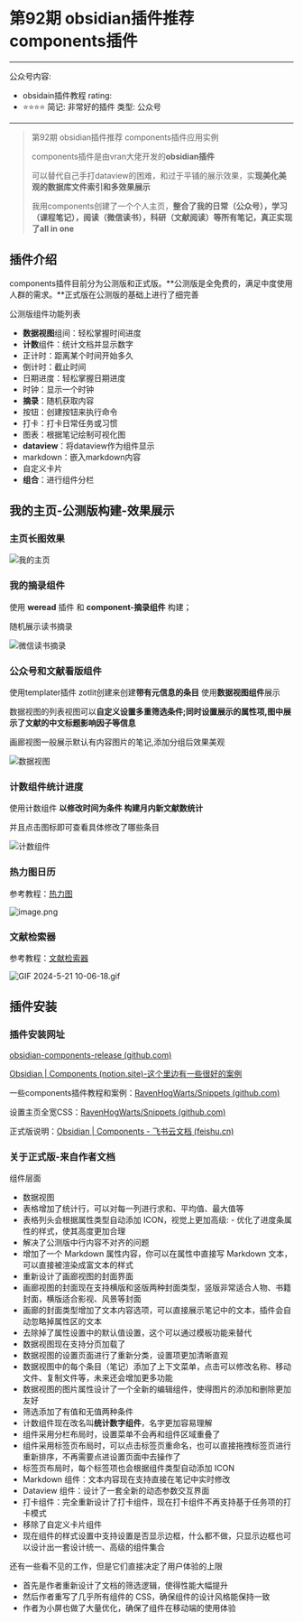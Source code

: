 # 第92期 obsidian插件推荐 components插件

---
公众号内容:
  - obsidain插件教程
rating:
  - ⭐⭐⭐⭐
简记: 非常好的插件
类型: 公众号
---

> 第92期 obsidian插件推荐 components插件应用实例
> 
> components插件是由vran大佬开发的**obsidian插件**
> 
> 可以替代自己手打dataview的困难，和过于平铺的展示效果，实**现美化美观的数据库文件索引和多效果展示**
> 
> 我用components创建了一个个人主页，**整合了我的日常（公众号），学习（课程笔记），阅读（微信读书），科研（文献阅读）等所有笔记，真正实现了all in one**

## 插件介绍

components插件目前分为公测版和正式版。**公测版是全免费的，满足中度使用人群的需求。**正式版在公测版的基础上进行了细完善

公测版组件功能列表

- **数据视图**组间：轻松掌握时间进度
- **计数**组件：统计文档并显示数字
- 正计时：距离某个时间开始多久
- 倒计时：截止时间
- 日期进度：轻松掌握日期进度
- 时钟：显示一个时钟
- **摘录**：随机获取内容
- 按钮：创建按钮来执行命令
- 打卡：打卡日常任务或习惯
- 图表：根据笔记绘制可视化图
- **dataview**：将dataview作为组件显示
- markdown：嵌入markdown内容
- 自定义卡片
- **组合**：进行组件分栏

## 我的主页-公测版构建-效果展示

### 主页长图效果

![我的主页](https://pic-go-42.oss-cn-guangzhou.aliyuncs.com/img/202405211003358.png)

### 我的摘录组件

使用 **weread** 插件 和 **component-摘录组件** 构建；

随机展示读书摘录

![微信读书摘录](https://pic-go-42.oss-cn-guangzhou.aliyuncs.com/img/202405211006390.gif)

### 公众号和文献看版组件

使用templater插件 zotlit创建来创建**带有元信息的条目** 使用**数据视图组件**展示

数据视图的列表视图可以**自定义设置多重筛选条件;同时设置展示的属性项,图中展示了文献的中文标题影响因子等信息**

画廊视图一般展示默认有内容图片的笔记,添加分组后效果美观

![数据视图](https://pic-go-42.oss-cn-guangzhou.aliyuncs.com/img/202405211009832.png)

### 计数组件统计进度

使用计数组件 **以修改时间为条件 构建月内新文献数统计**

并且点击图标即可查看具体修改了哪些条目

![计数组件](https://pic-go-42.oss-cn-guangzhou.aliyuncs.com/img/202405211011142.png)

### 热力图日历

参考教程：[热力图](https://github.com/RavenHogWarts/Snippets/blob/master/Obsidian/Components%26Contribution-Garph.md)

![image.png](https://pic-go-42.oss-cn-guangzhou.aliyuncs.com/img/202405211019759.png)

### 文献检索器

参考教程：[文献检索器](https://github.com/RavenHogWarts/Snippets/blob/master/Obsidian/Components%26Contribution-Garph.md)

![GIF 2024-5-21 10-06-18.gif](https://pic-go-42.oss-cn-guangzhou.aliyuncs.com/img/202405211020700.gif)

## 插件安装

### 插件安装网址

[obsidian-components-release (github.com)](https://github.com/obsidian-components/obsidian-components-release/releases)

[Obsidian | Components (notion.site)-这个里边有一些很好的案例](https://vran.notion.site/Obsidian-Components-88619bf4b6d04575bfd41e850ca2b74a)

一些components插件教程和案例：[RavenHogWarts/Snippets (github.com)](https://github.com/RavenHogWarts/Snippets/blob/master/Obsidian/Components&Contribution-Garph.md)

设置主页全宽CSS：[RavenHogWarts/Snippets (github.com)](https://github.com/RavenHogWarts/Snippets/blob/master/Obsidian/Style-Setting.md)

正式版说明：[Obsidian | Components - 飞书云文档 (feishu.cn)](https://wxycbt0cjk.feishu.cn/docx/QigvddUTloAUf9xTRX5capy3nwG)

### 关于正式版-来自作者文档

组件层面

- 数据视图
- 表格增加了统计行，可以对每一列进行求和、平均值、最大值等
- 表格列头会根据属性类型自动添加 ICON，视觉上更加高级: - 优化了进度条属性的样式，使其高度更加合理
- 解决了公测版中行内容不对齐的问题
- 增加了一个 Markdown 属性内容，你可以在属性中直接写 Markdown 文本，可以直接被渲染成富文本的样式
- 重新设计了画廊视图的封面界面
- 画廊视图的封面现在支持横版和竖版两种封面类型，竖版非常适合人物、书籍封面，横版适合影视、风景等封面
- 画廊的封面类型增加了文本内容选项，可以直接展示笔记中的文本，插件会自动忽略掉属性区的文本
- 去除掉了属性设置中的默认值设置，这个可以通过模板功能来替代
- 数据视图现在支持分页加载了
- 数据视图的设置页面进行了重新分类，设置项更加清晰直观
- 数据视图中的每个条目（笔记）添加了上下文菜单，点击可以修改名称、移动文件、复制文件等，未来还会增加更多功能
- 数据视图的图片属性设计了一个全新的编辑组件，使得图片的添加和删除更加友好
- 筛选添加了有值和无值两种条件
- 计数组件现在改名叫**统计数字组件**，名字更加容易理解
- 组件采用分栏布局时，设置菜单不会再和组件区域重叠了
- 组件采用标签页布局时，可以点击标签页重命名，也可以直接拖拽标签页进行重新排序，不再需要点进设置页面中去操作了
- 标签页布局时，每个标签项也会根据组件类型自动添加 ICON
- Markdown 组件：文本内容现在支持直接在笔记中实时修改
- Dataview 组件：设计了一套全新的动态参数交互界面
- 打卡组件：完全重新设计了打卡组件，现在打卡组件不再支持基于任务项的打卡模式
- 移除了自定义卡片组件
- 现在组件的样式设置中支持设置是否显示边框，什么都不做，只显示边框也可以设计出一套设计统一、高级的组件集合

还有一些看不见的工作，但是它们直接决定了用户体验的上限

- 首先是作者重新设计了文档的筛选逻辑，使得性能大幅提升
- 然后作者重写了几乎所有组件的 CSS，确保组件的设计风格能保持一致
- 作者为小屏也做了大量优化，确保了组件在移动端的使用体验

